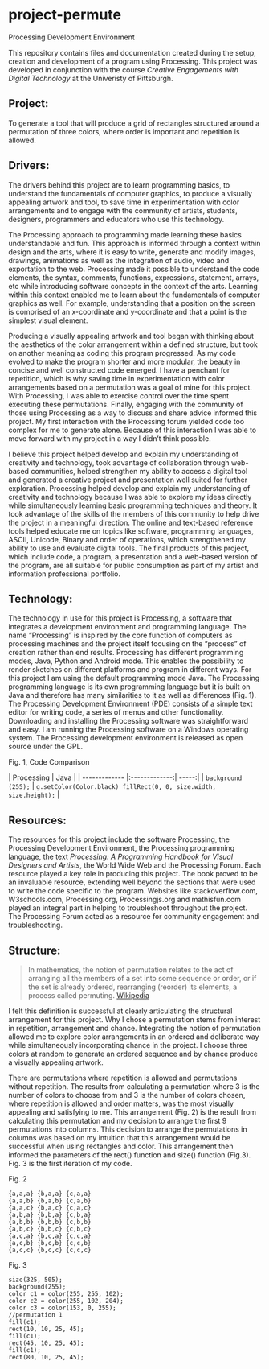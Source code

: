 # project-permute
Processing Development Environment

This repository contains files and documentation created during the setup, creation and development of a program using Processing.  This project was developed in conjunction with the course *Creative Engagements with Digital Technology* at the Univeristy of Pittsburgh.

## Project: 
To generate a tool that will produce a grid of rectangles structured around a permutation of three colors, where order is important and repetition is allowed. 

## Drivers: 
The drivers behind this project are to learn programming basics, to understand the fundamentals of computer graphics, to produce a visually appealing artwork and tool, to save time in experimentation with color arrangements and to engage with the community of artists, students, designers, programmers and educators who use this technology.  

The Processing approach to programming made learning these basics understandable and fun.  This approach is informed through a context within design and the arts, where it is easy to write, generate and modify images, drawings, animations as well as the integration of audio, video and exportation to the web.  Processing made it possible to understand the code elements, the syntax, comments, functions, expressions, statement, arrays, etc while introducing software concepts in the context of the arts.  Learning within this context enabled me to learn about the fundamentals of computer graphics as well.  For example, understanding that a position on the screen is comprised of an x-coordinate and y-coordinate and that a point is the simplest visual element.  

Producing a visually appealing artwork and tool began with thinking about the aesthetics of the color arrangement within a defined structure, but took on another meaning as coding this program progressed.  As my code evolved to make the program shorter and more modular, the beauty in concise and well constructed code emerged.  I have a penchant for repetition, which is why saving time in experimentation with color arrangements based on a permutation was a goal of mine for this project.  With Processing, I was able to exercise control over the time spent executing these permutations.  Finally, engaging with the community of those using Processing as a way to discuss and share advice informed this project.  My first interaction with the Processing forum yielded code too complex for me to generate alone.  Because of this interaction I was able to move forward with my project in a way I didn’t think possible.  

I believe this project helped develop and explain my understanding of creativity and technology, took advantage of collaboration through web-based communities, helped strengthen my ability to access a digital tool and generated a creative project and presentation well suited for further exploration.  Processing helped develop and explain my understanding of creativity and technology because I was able to explore my ideas directly while simultaneously learning basic programming techniques and theory.  It took advantage of the skills of the members of this community to help drive the project in a meaningful direction.  The online and text-based reference tools helped educate me on topics like software, programming languages, ASCII, Unicode, Binary and order of operations, which strengthened my ability to use and evaluate digital tools.  The final products of this project, which include code, a program, a presentation and a web-based version of the program, are all suitable for public consumption as part of my artist and information professional portfolio.

## Technology:  
The technology in use for this project is Processing, a software that integrates a development environment and programming language.  The name “Processing” is inspired by the core function of computers as processing machines and the project itself focusing on the “process” of creation rather than end results.  Processing has different programming modes, Java, Python and Android mode.  This enables the possibility to render sketches on different platforms and program in different ways.  For this project I am using the default programming mode Java.  The Processing programming language is its own programming language but it is built on Java and therefore has many similarities to it as well as differences (Fig. 1).  The Processing Development Environment (PDE) consists of a simple text editor for writing code, a series of menus and other functionality.  Downloading and installing the Processing software was straightforward and easy.  I am running the Processing software on a Windows operating system.  The Processing development environment is released as open source under the GPL. 

Fig. 1, Code Comparison

| Processing        | Java           |
| ------------- |:-------------:| -----:|
| `background (255);`     | `g.setColor(Color.black) fillRect(0, 0, size.width, size.height);`   |

## Resources:
The resources for this project include the software Processing, the Processing Development Environment, the Processing programming language, the text *Processing: A Programming Handbook for Visual Designers and Artists*, the World Wide Web and the Processing Forum.  Each resource played a key role in producing this project.  The book proved to be an invaluable resource, extending well beyond the sections that were used to write the code specific to the program.  Websites like stackoverflow.com, W3schools.com, Processing.org, Processingjs.org and mathisfun.com played an integral part in helping to troubleshoot throughout the project.  The Processing Forum acted as a resource for community engagement and troubleshooting.

## Structure:
> In mathematics, the notion of permutation relates to the act of arranging all the members of a set into some sequence or order, or if the set is already ordered, rearranging (reorder) its elements, a process called permuting. [Wikipedia](https://pages.github.com/)

I felt this definition is successful at clearly articulating the structural arrangement for this project.  Why I chose a permutation stems from interest in repetition, arrangement and chance.  Integrating the notion of permutation allowed me to explore color arrangements in an ordered and deliberate way while simultaneously incorporating chance in the project.  I choose three colors at random to generate an ordered sequence and by chance produce a visually appealing artwork.

There are permutations where repetition is allowed and permutations without repetition.  The results from calculating a permutation where 3 is the number of colors to choose from and 3 is the number of colors chosen, where repetition is allowed and order matters, was the most visually appealing and satisfying to me.  This arrangement (Fig. 2) is the result from calculating this permutation and my decision to arrange the first 9 permutations into columns.  This decision to arrange the permutations in columns was based on my intuition that this arrangement would be successful when using rectangles and color.  This arrangement then informed the parameters of the rect() function and size() function (Fig.3).  Fig. 3 is the first iteration of my code.

Fig. 2

```
{a,a,a} {b,a,a} {c,a,a} 
{a,a,b} {b,a,b} {c,a,b}
{a,a,c} {b,a,c} {c,a,c}
{a,b,a} {b,b,a} {c,b,a} 
{a,b,b} {b,b,b} {c,b,b}
{a,b,c} {b,b,c} {c,b,c} 
{a,c,a} {b,c,a} {c,c,a} 
{a,c,b} {b,c,b} {c,c,b} 
{a,c,c} {b,c,c} {c,c,c}

```
Fig. 3

```processing
size(325, 505);
background(255);
color c1 = color(255, 255, 102);
color c2 = color(255, 102, 204);
color c3 = color(153, 0, 255);
//permutation 1
fill(c1);
rect(10, 10, 25, 45);
fill(c1);
rect(45, 10, 25, 45);
fill(c1);
rect(80, 10, 25, 45);
```
